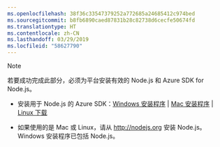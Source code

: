 ```yaml
---
ms.openlocfilehash: 38f36c33547379252a772685a24685412c974bed
ms.sourcegitcommit: b8fb6890caed87831b28c82738d6cecfe50674fd
ms.translationtype: HT
ms.contentlocale: zh-CN
ms.lasthandoff: 03/29/2019
ms.locfileid: "58627790"
---
```

> [!NOTE]
> 若要成功完成此部分，必须为平台安装有效的 Node.js 和 Azure SDK for Node.js。
> 
> * 安装用于 Node.js 的 Azure SDK：<a href="http://go.microsoft.com/fwlink/?LinkId=254279">Windows 安装程序</a> | <a href="http://go.microsoft.com/fwlink/?LinkId=253471">Mac 安装程序</a> | <a href="http://go.microsoft.com/fwlink/?LinkId=253472">Linux 下载</a></li>
> 
> * 如果使用的是 Mac 或 Linux，请从 <a href="http://nodejs.org">http://nodejs.org</a> 安装 Node.js。Windows 安装程序已包括 Node.js。